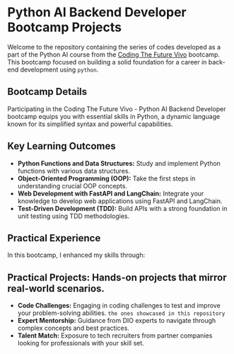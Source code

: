# Python AI Backend Developer Bootcamp Projects
Welcome to the repository containing the series of codes developed as a part of the Python AI course from the [Coding The Future Vivo](https://www.dio.me/bootcamp/coding-future-vivo-python-ai-backend-developer) bootcamp. This bootcamp focused on building a solid foundation for a career in back-end development using ```python```.

## Bootcamp Details
Participating in the Coding The Future Vivo - Python AI Backend Developer bootcamp equips you with essential skills in Python, a dynamic language known for its simplified syntax and powerful capabilities.

## Key Learning Outcomes
- **Python Functions and Data Structures:** Study and implement Python functions with various data structures.
- **Object-Oriented Programming (OOP):** Take the first steps in understanding crucial OOP concepts.
- **Web Development with FastAPI and LangChain:** Integrate your knowledge to develop web applications using FastAPI and LangChain.
- **Test-Driven Development (TDD):** Build APIs with a strong foundation in unit testing using TDD methodologies.
  
## Practical Experience
In this bootcamp, I enhanced my skills through:

## Practical Projects: Hands-on projects that mirror real-world scenarios.
- **Code Challenges:** Engaging in coding challenges to test and improve your problem-solving abilities. ```the ones showcased in this repository```
- **Expert Mentorship:** Guidance from DIO experts to navigate through complex concepts and best practices.
- **Talent Match:** Exposure to tech recruiters from partner companies looking for professionals with your skill set.
